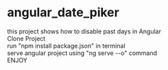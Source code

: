 # angular_date_piker
this project shows how to disable past days in Angular
<br>
Clone Project
<br>
run "npm install package.json" in terminal
<br>
serve angular project using "ng serve --o" command
<br>
ENJOY
